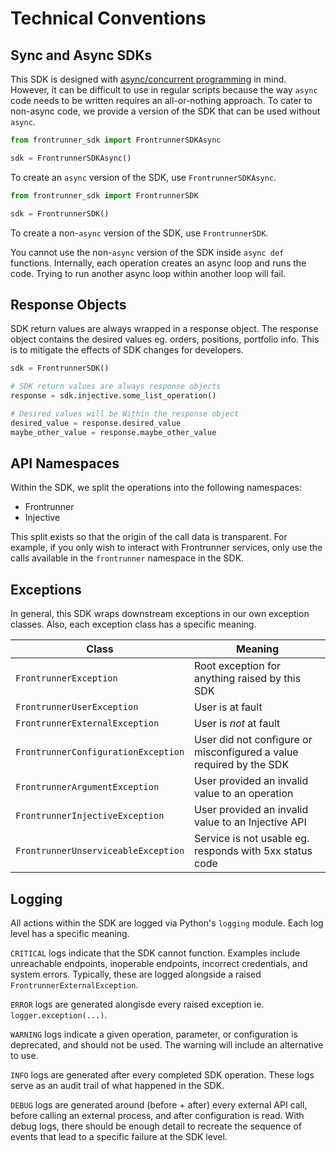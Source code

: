# Technical Conventions

## Sync and Async SDKs

This SDK is designed with [async/concurrent programming][asyncio] in mind. However, it can be difficult to use in regular scripts because the way `async` code needs to be written requires an all-or-nothing approach. To cater to non-async code, we provide a version of the SDK that can be used without `async`.

[asyncio]: https://docs.python.org/3/library/asyncio.html

```python
from frontrunner_sdk import FrontrunnerSDKAsync

sdk = FrontrunnerSDKAsync()
```

To create an `async` version of the SDK, use `FrontrunnerSDKAsync`.

```python
from frontrunner_sdk import FrontrunnerSDK

sdk = FrontrunnerSDK()
```

To create a non-`async` version of the SDK, use `FrontrunnerSDK`.

<aside class="warning">
You cannot use the non-<code>async</code> version of the SDK inside <code>async def</code> functions. Internally, each operation creates an async loop and runs the code. Trying to run another async loop within another loop will fail.
</aside>

## Response Objects

SDK return values are always wrapped in a response object. The response object contains the desired values eg. orders, positions, portfolio info. This is to mitigate the effects of SDK changes for developers.

```python
sdk = FrontrunnerSDK()

# SDK return values are always response objects
response = sdk.injective.some_list_operation()

# Desired values will be Within the response object
desired_value = response.desired_value
maybe_other_value = response.maybe_other_value
```

## API Namespaces

Within the SDK, we split the operations into the following namespaces:

* Frontrunner
* Injective

This split exists so that the origin of the call data is transparent. For example, if you only wish to interact with Frontrunner services, only use the calls available in the `frontrunner` namespace in the SDK.

## Exceptions

In general, this SDK wraps downstream exceptions in our own exception classes. Also, each exception class has a specific meaning.

| Class | Meaning |
| - | - |
| `FrontrunnerException` | Root exception for anything raised by this SDK |
| `FrontrunnerUserException` | User is at fault |
| `FrontrunnerExternalException` | User is _not_ at fault |
| `FrontrunnerConfigurationException` | User did not configure or misconfigured a value required by the SDK |
| `FrontrunnerArgumentException` | User provided an invalid value to an operation |
| `FrontrunnerInjectiveException` | User provided an invalid value to an Injective API |
| `FrontrunnerUnserviceableException` | Service is not usable eg. responds with 5xx status code |

## Logging

All actions within the SDK are logged via Python's `logging` module. Each log level has a specific meaning.

`CRITICAL` logs indicate that the SDK cannot function. Examples include unreachable endpoints, inoperable endpoints, incorrect credentials, and system errors. Typically, these are logged alongside a raised `FrontrunnerExternalException`.

`ERROR` logs are generated alongisde every raised exception ie. `logger.exception(...)`.

`WARNING` logs indicate a given operation, parameter, or configuration is deprecated, and should not be used. The warning will include an alternative to use.

`INFO` logs are generated after every completed SDK operation. These logs serve as an audit trail of what happened in the SDK.

`DEBUG` logs are generated around (before + after) every external API call, before calling an external process, and after configuration is read. With debug logs, there should be enough detail to recreate the sequence of events that lead to a specific failure at the SDK level.
